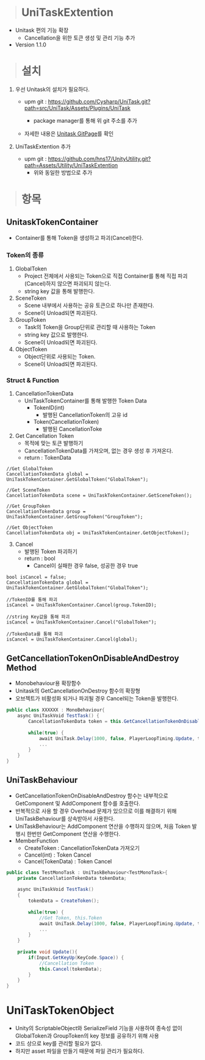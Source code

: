 > # UniTaskExtention

- Unitask 편의 기능 확장
  - Cancellation을 위한 토큰 생성 및 관리 기능 추가
- Version 1.1.0



> # 설치

1. 우선 Unitask의 설치가 필요하다.

   - upm git : https://github.com/Cysharp/UniTask.git?path=src/UniTask/Assets/Plugins/UniTask
     - package manager를 통해 위 git 주소를 추가

   - 자세한 내용은 [Unitask GitPage](https://github.com/Cysharp/UniTask)를 확인

2. UniTaskExtention 추가
   - upm git : https://github.com/hns17/UnityUtility.git?path=Assets/Utility/UniTaskExtention
     - 위와 동일한 방법으로 추가



> # 항목

## UnitaskTokenContainer

- Container를 통해 Token을 생성하고 파괴(Cancel)한다.



### Token의 종류

1. GlobalToken
   - Project 전체에서 사용되는 Token으로 직접 Container를 통해 직접 파괴(Cancel)하지 않으면 파괴되지 않는다.
   - string key 값을 통해 발행한다.
2. SceneToken
   - Scene 내부에서 사용하는 공유 토큰으로 하나만 존재한다.
   - Scene이 Unload되면 파괴된다.
3. GroupToken
   - Task의 Token을 Group단위로 관리할 때 사용하는 Token
   - string key 값으로 발행한다.
   -  Scene이 Unload되면 파괴된다.
4. ObjectToken
   - Object단위로 사용되는 Token.
   - Scene이 Unload되면 파괴된다.



### Struct & Function

1. CancellationTokenData
   - UniTaskTokenContainer를 통해 발행한 Token Data
     - TokenID(int)
       - 발행된 CancellationToken의 고유 id
     - Token(CancellationToken)
       - 발행된 CancellationToke
2. Get Cancellation Token
   - 목적에 맞는 토큰 발행하기
   - CancellationTokenData를 가져오며, 없는 경우 생성 후 가져온다.
   - return : TokenData

```
//Get GlobalToken
CancellationTokenData global = UniTaskTokenContainer.GetGlobalToken("GlobalToken");

//Get SceneToken
CancellationTokenData scene = UniTaskTokenContainer.GetSceneToken();

//Get GroupToken
CancellationTokenData group = UniTaskTokenContainer.GetGroupToken("GroupToken");

//Get ObjectToken
CancellationTokenData obj = UniTaskTokenContainer.GetObjectToken();
```

3. Cancel
   - 발행된 Token 파괴하기
   - return : bool
     - Cancel이 실패한 경우 false, 성공한 경우 true

```
bool isCancel = false;
CancellationTokenData global = UniTaskTokenContainer.GetGlobalToken("GlobalToken");

//TokenID를 통해 파괴
isCancel = UniTaskTokenContainer.Cancel(group.TokenID);

//string Key값을 통해 파괴
isCancel = UniTaskTokenContainer.Cancel("GlobalToken");

//TokenData를 통해 파괴
isCancel = UniTaskTokenContainer.Cancel(global);
```



## GetCancellationTokenOnDisableAndDestroy Method

- Monobehaviour용 확장함수
- Unitask의 GetCancellationOnDestroy 함수의 확장형
- 오브젝트가 비활성화 되거나 파괴될 경우 Cancel되는 Token을 발행한다.

```C#
public class XXXXXX : MonoBehaviour{
    async UniTaskVoid TestTask() {
        CancellationTokenData token = this.GetCancellationTokenOnDisableAndDestroy();
        
        while(true) {
            await UniTask.Delay(1000, false, PlayerLoopTiming.Update, token.Token);
			...
        }
    }    
}
```



## UniTaskBehaviour

- GetCancellationTokenOnDisableAndDestroy 함수는 내부적으로 GetComponent 및 AddComponent 함수를 호출한다.
- 반복적으로 사용 할 경우 Overhead 문제가 있으므로 이를 해결하기 위해 UniTaskBehaviour를 상속받아서 사용한다.
- UniTaskBehaviour는 AddComponent 연산을 수행하지 않으며, 처음 Token 발행시 한번만 GetComponent 연산을 수행한다.
- MemberFunction
  - CreateToken : CancellationTokenData 가져오기
  - Cancel(int) : Token Cancel
  - Cancel(TokenData) : Token Cancel

```c#
public class TestMonoTask : UniTaskBehaviour<TestMonoTask>{
    private CancellationTokenData tokenData;
    
	async UniTaskVoid TestTask()
    {
        tokenData = CreateToken();
        
        while(true) {
            //Get Token, this.Token
            await UniTask.Delay(1000, false, PlayerLoopTiming.Update, tokenData.Token);
			...
        }
    }
    
    private void Update(){
        if(Input.GetKeyUp(KeyCode.Space)) {
            //Cancellation Token
            this.Cancel(tokenData);
        }
    }
}
```



# UniTaskTokenObject

- Unity의 ScriptableObject와 SerializeField 기능을 사용하여 종속성 없이 GlobalToken과 GroupToken의 key 정보를 공유하기 위해 사용
- 코드 상으로 key를 관리할 필요가 없다.
- 하지만 asset 파일을 만들기 때문에 파일 관리가 필요하다.
